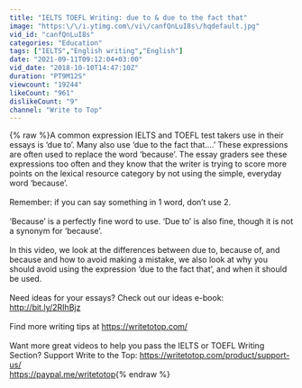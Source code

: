 ```yaml
---
title: "IELTS TOEFL Writing: due to & due to the fact that"
image: "https:\/\/i.ytimg.com\/vi\/canfQnLuI8s\/hqdefault.jpg"
vid_id: "canfQnLuI8s"
categories: "Education"
tags: ["IELTS","English writing","English"]
date: "2021-09-11T09:12:04+03:00"
vid_date: "2018-10-10T14:47:10Z"
duration: "PT9M12S"
viewcount: "19244"
likeCount: "961"
dislikeCount: "9"
channel: "Write to Top"
---
```

{% raw %}A common expression IELTS and TOEFL test takers use in their essays is ‘due to’. Many also use ‘due to the fact that….’ These expressions are often used to replace the word ‘because’. The essay graders see these expressions too often and they know that the writer is trying to score more points on the lexical resource category by not using the simple, everyday word ‘because’. <br /><br />Remember: if you can say something in 1 word, don’t use 2.<br /><br />‘Because’ is a perfectly fine word to use. ‘Due to’ is also fine, though it is not a synonym for ‘because’. <br /><br />In this video, we look at the differences between due to, because of, and because and how to avoid making a mistake, we also look at why you should avoid using the expression ‘due to the fact that’, and when it should be used.<br /><br />Need ideas for your essays? Check out our ideas e-book: <a rel="nofollow" target="blank" href="http://bit.ly/2RIhBjz">http://bit.ly/2RIhBjz</a><br /><br />Find more writing tips at <a rel="nofollow" target="blank" href="https://writetotop.com/">https://writetotop.com/</a><br /><br />Want more great videos to help you pass the IELTS or TOEFL Writing Section? Support Write to the Top: <a rel="nofollow" target="blank" href="https://writetotop.com/product/support-us/">https://writetotop.com/product/support-us/</a><br /><a rel="nofollow" target="blank" href="https://paypal.me/writetotop">https://paypal.me/writetotop</a>{% endraw %}
